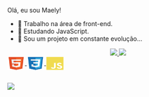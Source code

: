 Olá, eu sou Maely!


- 🔭 Trabalho na área de front-end.
- 🌱 Estudando JavaScript.
- 🌸 Sou um projeto em constante evolução...

<div align="center">
  <a href="https://github.com/maely00">
  <img height="180em" src="https://github-readme-stats.vercel.app/api?username=maely00&show_icons=true&theme=dracula&include_all_commits=true&count_private=true"/>
  <img height="180em" src="https://github-readme-stats.vercel.app/api/top-langs/?username=maely00&layout=compact&langs_count=7&theme=dracula"/>
</div>
  
<div>
 <img align="center" alt="Maely-HTML" height="30" width="40" src="https://raw.githubusercontent.com/devicons/devicon/master/icons/html5/html5-original.svg">
 <img align="center" alt="Maely-CSS" height="30" width="40" src="https://raw.githubusercontent.com/devicons/devicon/master/icons/css3/css3-original.svg">
<img align="center" alt="Maely-Js" height="30" width="40" src="https://raw.githubusercontent.com/devicons/devicon/master/icons/javascript/javascript-plain.svg">
</div>

##

<div> 
   <a href="https://instagram.com/maely.priscila" target="_blank"><img src="https://img.shields.io/badge/-Instagram-%23E4405F?style=for-the-badge&logo=instagram&logoColor=white" target="_blank"></a>
 	
</div>


